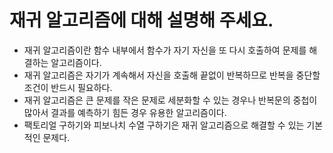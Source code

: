 # 재귀 알고리즘에 대해 설명해 주세요.

- 재귀 알고리즘이란 함수 내부에서 함수가 자기 자신을 또 다시 호출하여 문제를 해결하는 알고리즘이다.
- 재귀 알고리즘은 자기가 계속해서 자신을 호출해 끝없이 반복하므로 반복을 중단할 조건이 반드시 필요하다.
- 재귀 알고리즘은 큰 문제를 작은 문제로 세분화할 수 있는 경우나 반복문의 중첩이 많아서 결과를 예측하기 힘든 경우 유용한 알고리즘이다.
- 팩토리얼 구하기와 피보나치 수열 구하기은 재귀 알고리즘으로 해결할 수 있는 기본적인 문제다.